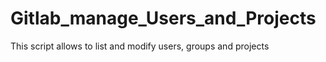 # Gitlab_manage_Users_and_Projects
This script allows to list and modify users, groups and projects
